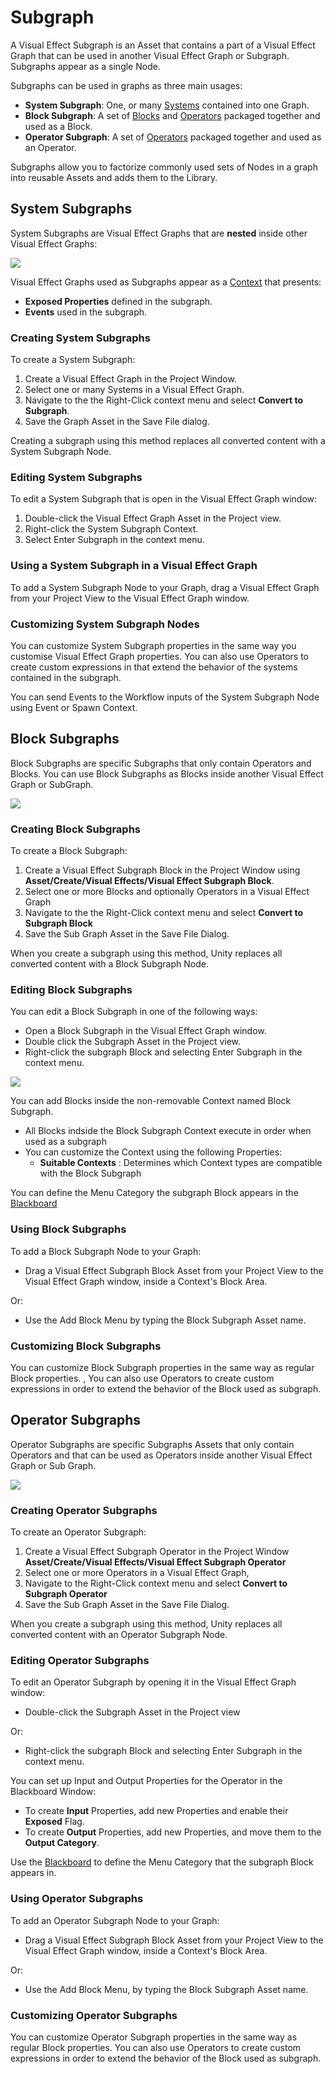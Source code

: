 # Subgraph

A Visual Effect Subgraph is an Asset that contains a part of a Visual Effect Graph that can be used in another Visual Effect Graph or Subgraph. Subgraphs appear as a single Node.

Subgraphs can be used in graphs as three main usages:

* **System Subgraph**:  One, or many [Systems](Systems.md) contained into one Graph.
* **Block Subgraph**: A set of [Blocks](Blocks.md) and [Operators](Operators.md) packaged together and used as a Block.
* **Operator Subgraph**: A set of [Operators](Operators.md) packaged together and used as an Operator.

Subgraphs allow you to factorize commonly used sets of Nodes in a graph into reusable Assets and adds them to the Library.

## System Subgraphs

System Subgraphs are Visual Effect Graphs that are **nested** inside other Visual Effect Graphs:

![](Images/SystemSubgraph.png)

Visual Effect Graphs used as Subgraphs appear as a [Context](Contexts.md) that presents:

* **Exposed Properties** defined in the subgraph.
* **Events** used in the subgraph.

### Creating System Subgraphs

To create a System Subgraph:

1. Create a Visual Effect Graph in the Project Window.
2. Select one or many Systems in a Visual Effect Graph.
3. Navigate to the the Right-Click context menu and select **Convert to Subgraph**.
4. Save the Graph Asset in the Save File dialog.

Creating a subgraph using this method replaces all converted content with a System Subgraph Node.

### Editing System Subgraphs

To edit a System Subgraph that is open in the Visual Effect Graph window:

1. Double-click the Visual Effect Graph Asset in the Project view.
2. Right-click the System Subgraph Context.
3. Select Enter Subgraph in the context menu.

### Using a System Subgraph in a Visual Effect Graph

To add a System Subgraph Node to your Graph, drag a Visual Effect Graph from your Project View to the Visual Effect Graph window.

### Customizing System Subgraph Nodes

You can customize System Subgraph properties in the same way you customise Visual Effect Graph properties. You can also use Operators to create custom expressions in that extend the behavior of the systems contained in the subgraph.

You can send Events to the Workflow inputs of the System Subgraph Node using Event or Spawn Context.

## Block Subgraphs

Block Subgraphs are specific Subgraphs that only contain Operators and Blocks. You can use Block Subgraphs as Blocks inside another Visual Effect Graph or SubGraph.

![](Images/BlockSubgraph.png)

### Creating Block Subgraphs

To create a Block Subgraph:

1. Create a Visual Effect Subgraph Block in the Project Window using **Asset/Create/Visual Effects/Visual Effect Subgraph Block**.
2. Select one or more Blocks and optionally Operators in a Visual Effect Graph
3. Navigate to the the Right-Click context menu and select **Convert to Subgraph Block**
4. Save the Sub Graph Asset in the Save File Dialog.

When you create a subgraph using this method, Unity replaces all converted content with a Block Subgraph Node.

### Editing Block Subgraphs

You can edit a Block Subgraph in one of the following ways:

* Open a Block Subgraph in the Visual Effect Graph window.
* Double click the Subgraph Asset in the Project view.
* Right-click the subgraph Block and selecting Enter Subgraph in the context menu.

![](Images/BlockSubgraphContext.png)

You can add Blocks inside the non-removable Context named Block Subgraph.

* All Blocks indside the Block Subgraph Context execute in order when used as a subgraph
* You can customize the Context using the following Properties:
  * **Suitable Contexts** : Determines which Context types are compatible with the Block Subgraph

You can define the Menu Category the subgraph Block appears in the [Blackboard](Blackboard.md)

### Using Block Subgraphs

To add a Block Subgraph Node to your Graph:

* Drag a Visual Effect Subgraph Block Asset from your Project View to the Visual Effect Graph window, inside a Context's Block Area.

Or:

* Use the Add Block Menu by typing the Block Subgraph Asset name.

### Customizing Block Subgraphs

You can customize Block Subgraph properties in the same way as regular Block properties. , You can also use Operators to create custom expressions in order to extend the behavior of the Block used as subgraph.

## Operator Subgraphs

Operator Subgraphs are specific Subgraphs Assets that only contain Operators and that can be used as Operators inside another Visual Effect Graph or Sub Graph.

![](Images/OperatorSubgraph.png)

### Creating Operator Subgraphs

To create an Operator Subgraph:

1. Create a Visual Effect Subgraph Operator in the Project Window **Asset/Create/Visual Effects/Visual Effect Subgraph Operator**
2. Select one or more Operators in a Visual Effect Graph,
3. Navigate to the Right-Click context menu and select **Convert to Subgraph Operator**
4. Save the Sub Graph Asset in the Save File Dialog.

When you create a subgraph using this method, Unity replaces all converted content with an Operator Subgraph Node.

### Editing Operator Subgraphs

To edit an Operator Subgraph by opening it in the Visual Effect Graph window:

* Double-click the Subgraph Asset in the Project view

Or:

* Right-click the subgraph Block and selecting Enter Subgraph in the context menu.

You can set up Input and Output Properties for the Operator in the Blackboard Window:

* To create **Input** Properties, add new Properties and enable their **Exposed** Flag.
* To create **Output** Properties, add new Properties, and move them to the **Output Category**.

Use the [Blackboard](Blackboard.md) to define the Menu Category that the subgraph Block appears in.

### Using Operator Subgraphs

To add an Operator Subgraph Node to your Graph:

* Drag a Visual Effect Subgraph Block Asset from your Project View to the Visual Effect Graph window, inside a Context's Block Area.

Or:

* Use the Add Block Menu, by typing the Block Subgraph Asset name.

### Customizing Operator Subgraphs

You can customize Operator Subgraph properties in the same way as regular Block properties. You can also use Operators to create custom expressions in order to extend the behavior of the Block used as subgraph.
